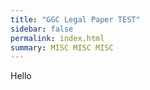 ```yaml
---
title: "GGC Legal Paper TEST"
sidebar: false
permalink: index.html
summary: MISC MISC MISC
---
```

Hello